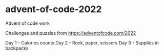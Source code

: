 # advent-of-code-2022
Advent of code work

Challenges and puzzles from https://adventofcode.com/2022


Day 1 - Calories counts
Day 2 - Rock, paper, scissors
Day 3 - Supplies in backpacks
